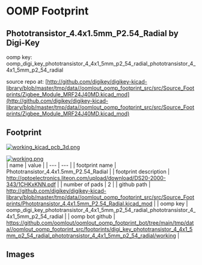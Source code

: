 # OOMP Footprint  
## Phototransistor_4.4x1.5mm_P2.54_Radial  by Digi-Key  
  
oomp key: oomp_digi_key_phototransistor_4_4x1_5mm_p2_54_radial_phototransistor_4_4x1_5mm_p2_54_radial  
  
source repo at: [http://github.com/digikey/digikey-kicad-library/blob/master/tmp/data//oomlout_oomp_footprint_src/src/Source_Footprints/Zigbee_Module_MRF24J40MD.kicad_mod](http://github.com/digikey/digikey-kicad-library/blob/master/tmp/data//oomlout_oomp_footprint_src/src/Source_Footprints/Zigbee_Module_MRF24J40MD.kicad_mod)  
## Footprint  
  
[![working_kicad_pcb_3d.png](working_kicad_pcb_3d_600.png)](working_kicad_pcb_3d.png)  
  
[![working.png](working_600.png)](working.png)  
| name | value | 
| --- | --- | 
| footprint name | Phototransistor_4.4x1.5mm_P2.54_Radial | 
| footprint description | http://optoelectronics.liteon.com/upload/download/DS20-2000-343/1CHKxKNN.pdf | 
| number of pads | 2 | 
| github path | http://github.com/digikey/digikey-kicad-library/blob/master/tmp/data//oomlout_oomp_footprint_src/src/Source_Footprints/Phototransistor_4.4x1.5mm_P2.54_Radial.kicad_mod | 
| oomp key | oomp_digi_key_phototransistor_4_4x1_5mm_p2_54_radial_phototransistor_4_4x1_5mm_p2_54_radial | 
| oomp bot github | https://github.com/oomlout/oomlout_oomp_footprint_bot/tree/main/tmp/data//oomlout_oomp_footprint_src/footprints/digi_key_phototransistor_4_4x1_5mm_p2_54_radial_phototransistor_4_4x1_5mm_p2_54_radial/working | 
## Images  
